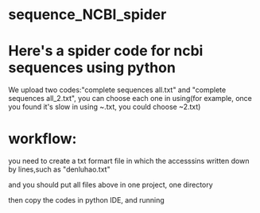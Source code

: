 # sequence_NCBI_spider
# Here's a spider code for ncbi sequences using python

We upload two codes:"complete sequences all.txt" and "complete sequences all_2.txt", you can choose each one in using(for example, once you found it's slow in using ~.txt, you could choose ~2.txt)


# workflow:

you need to create a txt formart file in which the accesssins written down by lines,such as "denluhao.txt"

and you should put all files above in one project, one directory

then copy the codes in python IDE, and running
